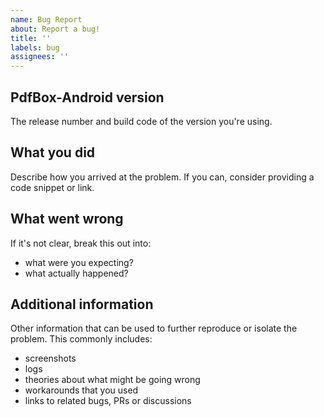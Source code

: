 ```yaml
---
name: Bug Report
about: Report a bug!
title: ''
labels: bug
assignees: ''
---
```


## PdfBox-Android version

The release number and build code of the version you're using.
  
## What you did
  
Describe how you arrived at the problem. If you can, consider providing a code snippet or link.

## What went wrong

If it's not clear, break this out into:

- what were you expecting?
- what actually happened?

## Additional information

Other information that can be used to further reproduce or isolate the problem.
This commonly includes:

- screenshots
- logs
- theories about what might be going wrong
- workarounds that you used
- links to related bugs, PRs or discussions
